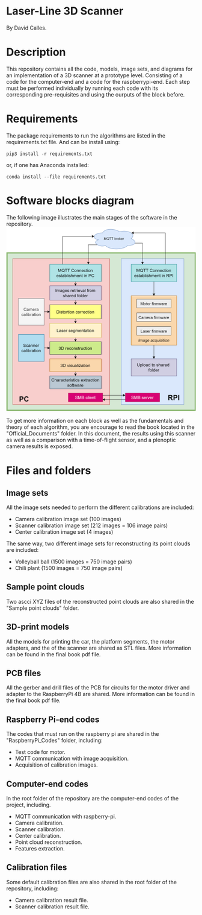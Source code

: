 # Laser-Line 3D Scanner
By David Calles.

# Description
This repository contains all the code, models, image sets, and diagrams for an implementation of a 3D scanner at a prototype level. Consisting of a code for the computer-end and a code for the raspberrypi-end. 
Each step must be performed individually by running each code with its corresponding pre-requisites and using the ourputs of the block before.

# Requirements
The package requirements to run the algorithms are listed in the requirements.txt file. And can be install using:

    pip3 install -r requirements.txt
 or, if one has Anaconda installed:
 
    conda install --file requirements.txt

# Software blocks diagram
The following image illustrates the main stages of the software in the repository. 
![Blocks_Diagram](https://github.com/DavidCalles/Laser-line-3D-Scanner/blob/main/Description_Images/Sofware_Overview%20.png)

To get more information on each block as well as the fundamentals and theory of each algorithm, you are encourage to read the book located in the "Official_Documents" folder. In this document, the results using this scanner as well as a comparison with a time-of-flight sensor, and a plenoptic camera results is exposed.

# Files and folders
## Image sets
All the image sets needed to perform the different calibrations are included:

 - Camera calibration image set (100 images)
 - Scanner calibration image set (212 images = 106 image pairs)
 - Center calibration image set (4 images)

The same way, two different image sets for reconstructing its point clouds are included:

 - Volleyball ball (1500 images = 750 image pairs) 
 - Chili plant (1500 images = 750 image pairs)

## Sample point clouds

Two ascci XYZ files of the reconstructed point clouds are also shared in the "Sample point clouds" folder.

## 3D-print models
All the models for printing the car, the platform segments, the motor adapters, and the of the scanner are shared as STL files. More information can be found in the final book pdf file. 

## PCB files
All the gerber and drill files of the PCB for circuits for the motor driver and adapter to the RaspberryPi 4B are shared. More information can be found in the final book pdf file.

## Raspberry Pi-end codes
The codes that must run on the raspberry pi are shared in the "RaspberryPi_Codes" folder, including:

 - Test code for motor.
 - MQTT communication with image acquisition.
 - Acquisition of calibration images.

## Computer-end codes
In the root folder of the repository are the computer-end codes of the project, including.

 - MQTT communication with raspberry-pi.
 - Camera calibration.
 - Scanner calibration.
 - Center calibration.
 - Point cloud reconstruction.
 - Features extraction.

## Calibration files
Some default calibration files are also shared in the root folder of the repository, including:

 - Camera calibration result file.
 - Scanner calibration result file.
